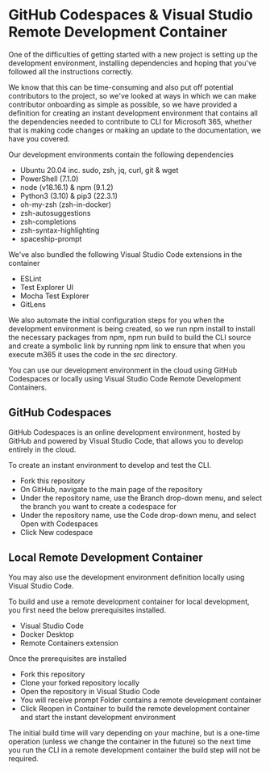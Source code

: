 <!-- DISCLAIMER: All secrets, passwords, and sensitive values in this document are examples only and not real credentials. -->
# GitHub Codespaces & Visual Studio Remote Development Container

One of the difficulties of getting started with a new project is setting up the development environment, installing dependencies and hoping that you've followed all the instructions correctly.

We know that this can be time-consuming and also put off potential contributors to the project, so we've looked at ways in which we can make contributor onboarding as simple as possible, so we have provided a definition for creating an instant development environment that contains all the dependencies needed to contribute to CLI for Microsoft 365, whether that is making code changes or making an update to the documentation, we have you covered.

Our development environments contain the following dependencies

* Ubuntu 20.04 inc. sudo, zsh, jq, curl, git & wget
* PowerShell (7.1.0)
* node (v18.16.1) & npm (9.1.2)
* Python3 (3.10) & pip3 (22.3.1)
* oh-my-zsh (zsh-in-docker)
* zsh-autosuggestions
* zsh-completions
* zsh-syntax-highlighting
* spaceship-prompt

We've also bundled the following Visual Studio Code extensions in the container

* ESLint
* Test Explorer UI
* Mocha Test Explorer
* GitLens

We also automate the initial configuration steps for you when the development environment is being created, so we run npm install to install the necessary packages from npm, npm run build to build the CLI source and create a symbolic link by running npm link to ensure that when you execute m365 it uses the code in the src directory.

You can use our development environment in the cloud using GitHub Codespaces or locally using Visual Studio Code Remote Development Containers.

## GitHub Codespaces

GitHub Codespaces is an online development environment, hosted by GitHub and powered by Visual Studio Code, that allows you to develop entirely in the cloud.

To create an instant environment to develop and test the CLI.

* Fork this repository
* On GitHub, navigate to the main page of the repository
* Under the repository name, use the Branch drop-down menu, and select the branch you want to create a codespace for
* Under the repository name, use the Code drop-down menu, and select Open with Codespaces
* Click New codespace

## Local Remote Development Container

You may also use the development environment definition locally using Visual Studio Code.

To build and use a remote development container for local development, you first need the below prerequisites installed.

* Visual Studio Code
* Docker Desktop
* Remote Containers extension

Once the prerequisites are installed

* Fork this repository
* Clone your forked repository locally
* Open the repository in Visual Studio Code
* You will receive prompt Folder contains a remote development container
* Click Reopen in Container to build the remote development container and start the instant development environment

The initial build time will vary depending on your machine, but is a one-time operation (unless we change the container in the future) so the next time you run the CLI in a remote development container the build step will not be required.
